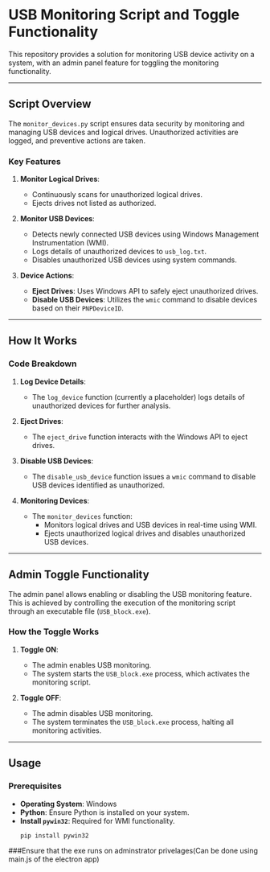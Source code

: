 # USB Monitoring Script and Toggle Functionality

This repository provides a solution for monitoring USB device activity on a system, with an admin panel feature for toggling the monitoring functionality.

---

## Script Overview

The `monitor_devices.py` script ensures data security by monitoring and managing USB devices and logical drives. Unauthorized activities are logged, and preventive actions are taken.

### Key Features

1. **Monitor Logical Drives**:
   - Continuously scans for unauthorized logical drives.
   - Ejects drives not listed as authorized.

2. **Monitor USB Devices**:
   - Detects newly connected USB devices using Windows Management Instrumentation (WMI).
   - Logs details of unauthorized devices to `usb_log.txt`.
   - Disables unauthorized USB devices using system commands.

3. **Device Actions**:
   - **Eject Drives**: Uses Windows API to safely eject unauthorized drives.
   - **Disable USB Devices**: Utilizes the `wmic` command to disable devices based on their `PNPDeviceID`.

---

## How It Works

### Code Breakdown

1. **Log Device Details**:
   - The `log_device` function (currently a placeholder) logs details of unauthorized devices for further analysis.

2. **Eject Drives**:
   - The `eject_drive` function interacts with the Windows API to eject drives.

3. **Disable USB Devices**:
   - The `disable_usb_device` function issues a `wmic` command to disable USB devices identified as unauthorized.

4. **Monitoring Devices**:
   - The `monitor_devices` function:
     - Monitors logical drives and USB devices in real-time using WMI.
     - Ejects unauthorized logical drives and disables unauthorized USB devices.

---

## Admin Toggle Functionality

The admin panel allows enabling or disabling the USB monitoring feature. This is achieved by controlling the execution of the monitoring script through an executable file (`USB_block.exe`).

### How the Toggle Works

1. **Toggle ON**:
   - The admin enables USB monitoring.
   - The system starts the `USB_block.exe` process, which activates the monitoring script.

2. **Toggle OFF**:
   - The admin disables USB monitoring.
   - The system terminates the `USB_block.exe` process, halting all monitoring activities.

---

## Usage

### Prerequisites

- **Operating System**: Windows
- **Python**: Ensure Python is installed on your system.
- **Install `pywin32`**: Required for WMI functionality.
  ```bash
  pip install pywin32

###Ensure that the exe runs on adminstrator privelages(Can be done using main.js of the electron app)
